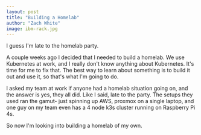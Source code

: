 ```yaml
---
layout: post
title: "Building a Homelab"
author: "Zach White"
image: ibm-rack.jpg
---
```


I guess I'm late to the homelab party.

A couple weeks ago I decided that I needed to build a homelab. We use Kubernetes at work, and I really don't know anything about Kubernetes. It's time for me to fix that. The best way to learn about something is to build it out and use it, so that's what I'm going to do.

I asked my team at work if anyone had a homelab situation going on, and the answer is yes, they all did. Like I said, late to the party. The setups they used ran the gamut- just spinning up AWS, proxmox on a single laptop, and one guy on my team even has a 4 node k3s cluster running on Raspberry Pi 4s.


So now I'm looking into building a homelab of my own.
